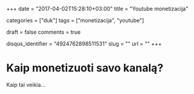 +++
date = "2017-04-02T15:28:10+03:00"
title = "Youtube monetizacija"

categories = ["duk"]
tags = ["monetizacija", "youtube"]

draft = false
comments = true

disqus_identifier = "4924762898511531"
slug = ""
url = ""
+++

# Kaip monetizuoti savo kanalą?

Kaip tai veikia...